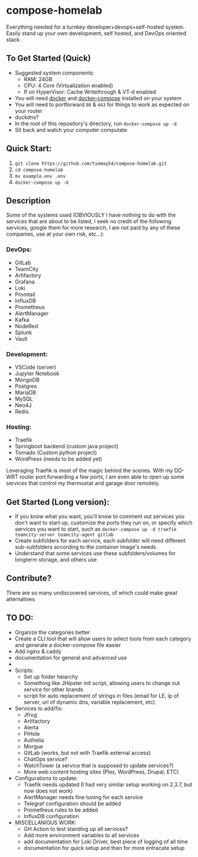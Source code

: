 # compose-homelab
Everything needed for a turnkey developer+devops+self-hosted system. Easily stand up your own development, self hosted, and DevOps oriented stack. 

## To Get Started (Quick)
* Suggested system components: 
  * RAM: 24GB
  * CPU: 4 Core (Virtualization enabled)
  * If on HyperVisor: Cache Writethrough & VT-d enabled
* You will need [docker](https://docs.docker.com/get-docker/) and [docker-compose](https://docs.docker.com/compose/install/) installed on your system
* You will need to portforward `80` & `443` for things to work as expected on your router
* duckdns?
* In the root of this repository's directory, run `docker-compose up -d`
* Sit back and watch your computer computate

## Quick Start: 
1. `git clone https://github.com/timmay54/compose-homelab.git`
2. `cd compose-homelab`
3. `mv example.env .env`
4. `docker-compose up -d`

## Description
Some of the systems used (OBVIOUSLY I have nothing to do with the services that are about to be listed, I seek no credit of the following services, google them for more research, I am not paid by any of these companies, use at your own risk, etc...):
### DevOps:
  * GitLab
  * TeamCity
  * Artifactory
  * Grafana
  * Loki
  * Promtail
  * InfluxDB
  * Prometheus
  * AlertManager
  * Kafka
  * NodeRed
  * Splunk
  * Vault
### Development:
  * VSCode (server)
  * Jupyter Notebook
  * MongoDB
  * Postgres
  * MariaDB
  * MySQL
  * Neo4J
  * Redis
### Hosting:
  * Traefik
  * Springboot backend (custom java project)
  * Tornado (Custom python project)
  * WordPress (needs to be added yet)

Leveraging Traefik is most of the magic behind the scenes. With my DD-WRT router port forwarding a few ports, I am even able to open up some services that control my thermostat and garage door remotely. 

## Get Started (Long version): 
* If you know what you want, you'll know to comment out services you don't want to start up, customize the ports they run on, or specify which services you want to start, such as `docker-compose up -d traefik teamcity-server teamcity-agent gitlab`
* Create subfolders for each service, each subfolder will need different sub-subfolders according to the container image's needs. 
* Understand that some services use these subfolders/volumes for longterm storage, and others use 

## Contribute?
There are so many undiscovered services, of which could make great alternatives

## TO DO:
* Organize the categories better
* Create a CLI tool that will allow users to select tools from each category and generate a docker-compose file easier
* Add nginx & caddy
* documentation for general and advanced use
* 
* Scripts:
  * Set up folder heiarchy
  * Something like JHipster init script, allowing users to change out service for other brands
  * script for auto replacement of strings in files (email for LE, ip of server, url of dynamic dns, variable replacement, etc)
* Services to add/fix:
  * Jfrog
  * Artifactory
  * Alerta 
  * PiHole
  * Authelia
  * Morgue
  * GitLab (works, but not with Traefik external access)
  * ChatOps service?
  * WatchTower (a service that is supposed to update services?)
  * More web content hosting sites (Plex, WordPress, Drupal, ETC)
* Configurations to update:
  * Traefik needs updated (I had very similar setup working on 2.3.7, but now does not work)
  * AlertManager needs fine tuning for each service
  * Telegraf configuration should be added
  * Prometheus rules to be added
  * InfluxDB configuration
* MISCELLANIOUS WORK:
  * GH Action to test standing up all services?
  * Add more environment variables to all services
  * add documentation for Loki Driver, best piece of logging of all time
  * documentation for quick setup and then for more entracate setup